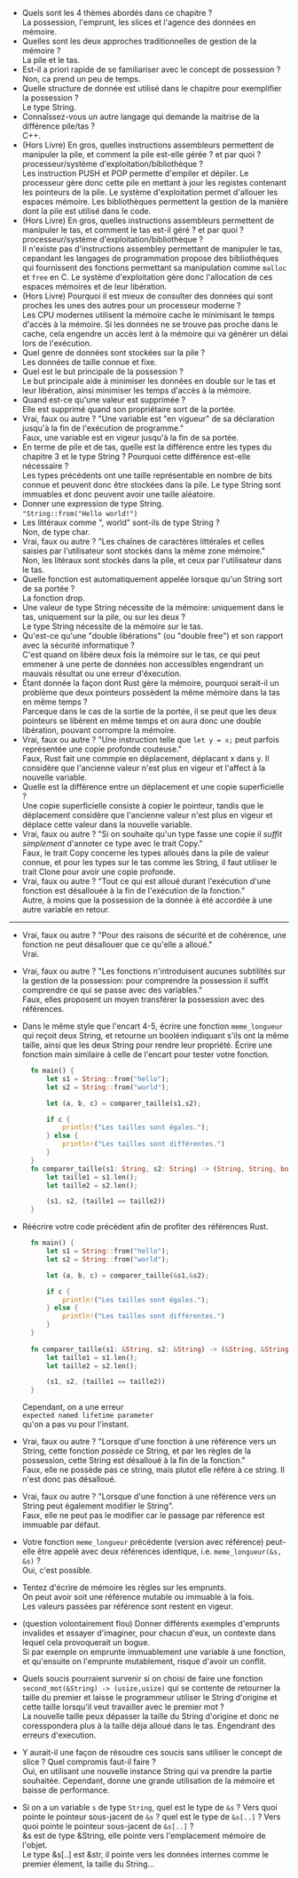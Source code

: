 - Quels sont les 4 thèmes abordés dans ce chapitre ?  
		La possession, l'emprunt, les slices et l'agence des données en mémoire.
- Quelles sont les deux approches traditionnelles de gestion de la mémoire ?  
		La pile et le tas.
- Est-il a priori rapide de se familiariser avec le concept de possession ?  
		Non, ca prend un peu de temps.
- Quelle structure de donnée est utilisé dans le chapitre pour exemplifier la possession ?  
		Le type String.
- Connaîssez-vous un autre langage qui demande la maitrise de la différence pile/tas ?  
		C++.
- (Hors Livre) En gros, quelles instructions assembleurs permettent de manipuler la pile, et comment la pile est-elle gérée ? et par quoi ? processeur/système d'exploitation/bibliothèque ?  
		Les instruction PUSH et POP permette d'empiler et dépiler. Le processeur gère donc cette pile en mettant à jour les registes contenant les pointeurs de la pile. Le système d'exploitation permet d'allouer les espaces mémoire. Les bibliothèques permettent la gestion de la manière dont la pile est utilisé dans le code.
- (Hors Livre) En gros, quelles instructions assembleurs permettent de manipuler le tas, et comment le tas est-il géré ? et par quoi ? processeur/système d'exploitation/bibliothèque ?  
		Il n'existe pas d'instructions assembley permettant de manipuler le tas, cepandant les langages de programmation propose des bibliothèques qui fournissent des fonctions permettant sa manipulation comme ``malloc`` et ``free`` en C. Le système d'exploitation gère donc l'allocation de ces espaces mémoires et de leur libération.
- (Hors Livre) Pourquoi il est mieux de consulter des données qui sont proches les unes des autres pour un processeur moderne ?  
		Les CPU modernes utilisent la mémoire cache le minimisant le temps d'accès à la mémoire. Si les données ne se trouve pas proche dans le cache, cela engendre un accès lent à la mémoire qui va générer un délai lors de l'exécution.
- Quel genre de données sont stockées sur la pile ?  
		Les données de taille connue et fixe.
- Quel est le but principale de la possession ?  
		Le but principale aide à minimiser les données en double sur le tas et leur libération, ainsi minimiser les temps d'accès à la mémoire.
- Quand est-ce qu'une valeur est supprimée ?  
		Elle est supprimé quand son propriétaire sort de la portée.
- Vrai, faux ou autre ? "Une variable est "en vigueur" de sa déclaration jusqu'à la fin de l'exécution de programme."  
		Faux, une variable est en vigeur jusqu'à la fin de sa portée.
- En terme de pile et de tas, quelle est la différence entre les types du chapitre 3 et le type String ? Pourquoi cette différence est-elle nécessaire ?  
		Les types précédents ont une taille représentable en nombre de bits connue et peuvent donc être stockées dans la pile. Le type String sont immuables et donc peuvent avoir une taille aléatoire.
- Donner une expression de type String.  
		``"String::from("Hello world!")``
- Les littéraux comme ", world" sont-ils de type String ?  
		Non, de type char.
- Vrai, faux ou autre ? "Les chaînes de caractères littérales et celles saisies par l'utilisateur sont stockés dans la même zone mémoire."  
		Non, les litéraux sont stockés dans la pile, et ceux par l'utilisateur dans le tas.
- Quelle fonction est automatiquement appelée lorsque qu'un String sort de sa portée ?  
		La fonction drop.
- Une valeur de type String nécessite de la mémoire: uniquement dans le tas, uniquement sur la pile, ou sur les deux ?  
		Le type String nécessite de la mémoire sur le tas.
- Qu'est-ce qu'une "double libérations" (ou "double free")  et son rapport avec la sécurité informatique ?  
		C'est quand on libère deux fois la mémoire sur le tas, ce qui peut emmener à une perte de données non accessibles engendrant un mauvais résultat ou une erreur d'éxecution.
- Étant donnée la façon dont Rust gère la mémoire, pourquoi serait-il un problème que deux pointeurs possèdent la même mémoire dans la tas en même temps ?  
		Parceque dans le cas de la sortie de la portée, il se peut que les deux pointeurs se libèrent en même temps et on aura donc une double libèration, pouvant corrompre la mémoire. 
- Vrai, faux ou autre ? "Une instruction telle que `let y = x;` peut parfois représentée une copie profonde couteuse."  
		Faux, Rust fait une commpie en déplacement, déplacant x dans y. Il considère que l'ancienne valeur n'est plus en vigeur et l'affect à la nouvelle variable.
- Quelle est la différence entre un déplacement et une copie superficielle ?  
		Une copie superficielle consiste à copier le pointeur, tandis que le déplacement considère que l'ancienne valeur n'est plus en vigeur et déplace cette valeur dans la nouvelle variable.
- Vrai, faux ou autre ? "Si on souhaite qu'un type fasse une copie il *suffit simplement* d'annoter ce type avec le trait Copy."  
		Faux, le trait Copy concerne les types alloués dans la pile de valeur connue, et pour les types sur le tas comme les String, il faut utiliser le trait Clone pour avoir une copie profonde.
- Vrai, faux ou autre ? "Tout ce qui est alloué durant l'exécution d'une fonction est désallouée à la fin de l'exécution de la fonction."  
		Autre, à moins que la possession de la donnée à été accordée à une autre variable en retour.
---
- Vrai, faux ou autre ? "Pour des raisons de sécurité et de cohérence, une fonction ne peut désallouer que ce qu'elle a alloué."  
		Vrai.
- Vrai, faux ou autre ? "Les fonctions n'introduisent aucunes subtilités sur la gestion de la possession: pour comprendre la possession il suffit comprendre ce qui se passe avec des variables."  
		Faux, elles proposent un moyen transférer la possession avec des références.
- Dans le même style que l'encart 4-5, écrire une fonction `meme_longueur` qui reçoit deux String, et retourne un booléen indiquant s'ils ont la même taille, ainsi que les deux String pour rendre leur propriété. Écrire une fonction main similaire à celle de l'encart pour tester votre fonction.
  ```rust
	fn main() {
		let s1 = String::from("hello");
		let s2 = String::from("world");

		let (a, b, c) = comparer_taille(s1,s2);

		if c {
			println!("Les tailles sont égales.");
		} else {
			println!("Les tailles sont différentes.")
		}
	}
	fn comparer_taille(s1: String, s2: String) -> (String, String, bool) {
		let taille1 = s1.len();
		let taille2 = s2.len();

		(s1, s2, (taille1 == taille2))
	}
	```
- Réécrire votre code précédent afin de profiter des références Rust.
  ```rust
	fn main() {
		let s1 = String::from("hello");
		let s2 = String::from("world");

		let (a, b, c) = comparer_taille(&s1,&s2);

		if c {
			println!("Les tailles sont égales.");
		} else {
			println!("Les tailles sont différentes.")
		}
	}
	
	fn comparer_taille(s1: &String, s2: &String) -> (&String, &String, bool) {
		let taille1 = s1.len();
		let taille2 = s2.len();

		(s1, s2, (taille1 == taille2))
	}
	```

	Cependant, on a une erreur  
	``expected named lifetime parameter``  
	qu'on a pas vu pour l'instant.
- Vrai, faux ou autre ? "Lorsque d'une fonction à une référence vers un String, cette fonction *possède* ce String, et par les règles de la possession, cette String est désalloué à la fin de la fonction."  
		Faux, elle ne possède pas ce string, mais plutot elle référe à ce string. Il n'est donc pas désalloué.
- Vrai, faux ou autre ? "Lorsque d'une fonction à une référence vers un String peut également modifier le String".  
		Faux, elle ne peut pas le modifier car le passage par réference est immuable par défaut.
- Votre fonction `meme_longueur` précédente (version avec référence) peut-elle être appelé avec deux références identique, i.e. `meme_longueur(&s, &s)` ?  
		Oui, c'est possible.
- Tentez d'écrire de mémoire les règles sur les emprunts.  
		On peut avoir soit une référence mutable ou immuable à la fois.  
		Les valeurs passées par référence sont restent en vigeur.
- (question volontairement flou) Donner différents exemples d'emprunts invalides et essayer d'imaginer, pour chacun d'eux, un contexte dans lequel cela provoquerait un bogue.  
		Si par exemple on emprunte immuablement une variable à une fonction, et qu'ensuite on l'emprunte mutablement, risque d'avoir un conflit.
- Quels soucis pourraient survenir si on choisi de faire une fonction `second_mot(&String) -> (usize,usize)` qui se contente de retourner la taille du premier et laisse le programmeur utiliser le String d'origine et cette taille lorsqu'il veut travailler avec le premier mot ?  
		La nouvelle taille peux dépasser la taille du String d'origine et donc ne coresspondera plus à la taille déja alloué dans le tas. Engendrant des erreurs d'execution.
- Y aurait-il une façon de résoudre ces soucis sans utiliser le concept de slice ? Quel compromis faut-il faire ?  
	Oui, en utilisant une nouvelle instance String qui va prendre la partie souhaitée. Cependant, donne une grande utilisation de la mémoire et baisse de performance.
- Si on a un variable `s` de type `String`, quel est le type de `&s` ? Vers quoi pointe le pointeur sous-jacent de `&s` ? quel est le type de `&s[..]` ?  Vers quoi pointe le pointeur sous-jacent de `&s[..]` ?  
		&s est de type &String, elle pointe vers l'emplacement mémoire de l'objet.  
		Le type &s[..] est &str, il pointe vers les données internes comme le premier élement, la taille du String...